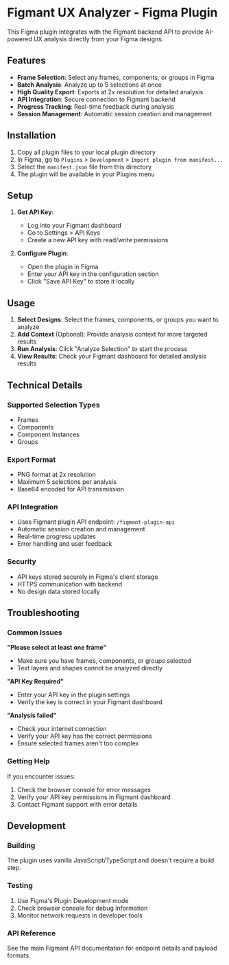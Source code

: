 
# Figmant UX Analyzer - Figma Plugin

This Figma plugin integrates with the Figmant backend API to provide AI-powered UX analysis directly from your Figma designs.

## Features

- **Frame Selection**: Select any frames, components, or groups in Figma
- **Batch Analysis**: Analyze up to 5 selections at once
- **High Quality Export**: Exports at 2x resolution for detailed analysis
- **API Integration**: Secure connection to Figmant backend
- **Progress Tracking**: Real-time feedback during analysis
- **Session Management**: Automatic session creation and management

## Installation

1. Copy all plugin files to your local plugin directory
2. In Figma, go to `Plugins` > `Development` > `Import plugin from manifest...`
3. Select the `manifest.json` file from this directory
4. The plugin will be available in your Plugins menu

## Setup

1. **Get API Key**: 
   - Log into your Figmant dashboard
   - Go to Settings > API Keys
   - Create a new API key with read/write permissions

2. **Configure Plugin**:
   - Open the plugin in Figma
   - Enter your API key in the configuration section
   - Click "Save API Key" to store it locally

## Usage

1. **Select Designs**: Select the frames, components, or groups you want to analyze
2. **Add Context** (Optional): Provide analysis context for more targeted results
3. **Run Analysis**: Click "Analyze Selection" to start the process
4. **View Results**: Check your Figmant dashboard for detailed analysis results

## Technical Details

### Supported Selection Types
- Frames
- Components
- Component Instances
- Groups

### Export Format
- PNG format at 2x resolution
- Maximum 5 selections per analysis
- Base64 encoded for API transmission

### API Integration
- Uses Figmant plugin API endpoint: `/figmant-plugin-api`
- Automatic session creation and management
- Real-time progress updates
- Error handling and user feedback

### Security
- API keys stored securely in Figma's client storage
- HTTPS communication with backend
- No design data stored locally

## Troubleshooting

### Common Issues

**"Please select at least one frame"**
- Make sure you have frames, components, or groups selected
- Text layers and shapes cannot be analyzed directly

**"API Key Required"**
- Enter your API key in the plugin settings
- Verify the key is correct in your Figmant dashboard

**"Analysis failed"**
- Check your internet connection
- Verify your API key has the correct permissions
- Ensure selected frames aren't too complex

### Getting Help

If you encounter issues:
1. Check the browser console for error messages
2. Verify your API key permissions in Figmant dashboard
3. Contact Figmant support with error details

## Development

### Building
The plugin uses vanilla JavaScript/TypeScript and doesn't require a build step.

### Testing
1. Use Figma's Plugin Development mode
2. Check browser console for debug information
3. Monitor network requests in developer tools

### API Reference
See the main Figmant API documentation for endpoint details and payload formats.
